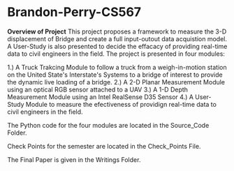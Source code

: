 # Brandon-Perry-CS567

**Overview of Project**
This project proposes a framework to measure the 3-D displacement of Bridge and create a full input-outout data acquistion model. A User-Study is also presented to decide the effacacy of providing real-time data to civil engineers in the field. The project is presented in four modules:

  1.) A Truck Trakcing Module to follow a truck from a weigh-in-motion station on the United State's Interstate's Systems to a bridge of interest to provide the dynamic live loading of a bridge.
  2.) A 2-D Planar Measurement Module using an optical RGB sensor attached to a UAV
  3.) A 1-D Depth Measurement Module using an Intel RealSense D35 Sensor
  4.) A User-Study Module to measure the efectiveness of providign real-time data to civil engineers in the field.
 
 The Python code for the four modules are located in the Source_Code Folder.
 
 Check Points for the semester are located in the Check_Points File.
 
 The Final Paper is given in the Writings Folder.
